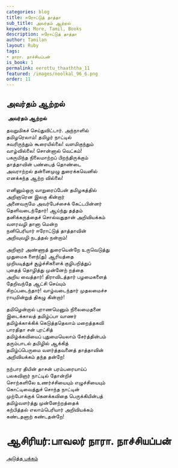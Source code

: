 ```yaml
---
categories: blog
title: ஈரோட்டுத் தாத்தா
sub_title: அவர்தம் ஆற்றல்
keywords: More, Tamil, Books
description: ஈரோட்டுத் தாத்தா
author: Tamilan
layout: Ruby
tags:
- நாரா. நாச்சியப்பன்
is_book: 1
permalink: eerottu_thaaththa_11
featured: /images/noolkal_96_6.png
order: 11
---
```

## அவர்தம் ஆற்றல்

﻿ **அவர்தம் ஆற்றல்**

தவறுமிகச் செய்துவிட்டார். அந்நாளில்  
தமிழரெலாம்! தமிழர் நாட்டில்  
சுவரிருந்தும் கூரையில்லை! வளமிகுந்தும்  
வாழ்வில்லை! சொன்னால் வெட்கம்!  
பகருமிந்த நிலைமாற்றப் பிறந்திருக்கும்  
தாத்தாவின் பண்பைத் தொண்டை  
அவராற்றல் தன்னைமுழு துரைக்கவெனில்  
எனக்கந்த ஆற்ற வில்லை!

எனினும்ஒரு வாறுரைப்பேன் தமிழகத்தில்  
அறிஞரென இலகு கின்றார்  
அனைவருமே அவர்பேச்சைக் கேட்டபின்னர்  
தெளிவடைந்தோர்! ஆய்ந்து தத்தம்  
தனிக்கருத்தைச் சொல்வதுதான் அறிவியக்கம்  
வளரவழி தானா மென்ற  
நனிபெரியார் ஈரோட்டுத் தாத்தாவின்  
அறிவுவழி நடத்தல் நன்றாம்!

அறிஞர் அண்ணாத் துரையென்றே உருவெடுத்து  
முதுமைக ளைந்(து) ஆரியத்தை  
முறியடித்துச் சூழ்ச்சிகளைக் குழிபறித்துப்  
புதைத் தொழித்து முன்னேற் றத்தை  
அறிய வைத்தார்! திராவிடத்தார் பழமைகளைத்  
தேறிவந்தே ஆட்சி செய்யும்  
சிறப்படைந்தார்! வாழ்வடைந்தார் முதலமைச்ச  
ராயுமின்றுத் திகழு கின்றார்!

தமிழென்றால் புராணமெனும் நிலைமைதனை  
இடைக்காலத் தமிழ்ப்பா வாணர்  
தமிழ்க்காக்கிக் கெடுத்ததெலாம் மறைத்தகவி  
பாரதிதா சன் புரட்சித்  
தமிழ்க்கவியைப் புதுமையெலாம் சேர்த்தின்பம்  
தரும்பாடல் தமிழில் ஆக்கித்  
தமிழ்ப்பெருமை வளர்த்தவனைத் தாத்தாவின்  
அறிவியக்கம் தந்த தன்றே!

நற்பார தியின் தாசன் பரம்பரையாய்ப்  
பலகவிஞர் நாட்டில் தோன்றிச்  
சொற்களிலே உணர்ச்சியையும் எழுச்சியையும்  
கொட்டிவைத்துச் சொந்த நாட்டின்  
முற்போக்குக் கெனக்கவிதை பெருக்கியின்பத்  
தமிழ்வளர்த்து முன்னேற்றத்தைக்  
கற்பித்தல் எலாம்பெரியார் அறிவியக்கம்  
கண்டதனாற் கண்டதன்றே!

# ஆசிரியர்:பாவலர் நாரா. நாச்சியப்பன்

[அடுத்த பக்கம்](eerottu_thaaththa_12)